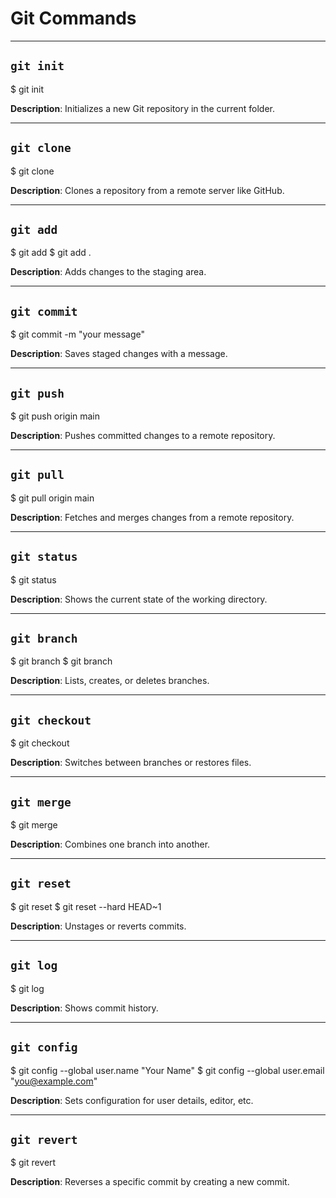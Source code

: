 # Git Commands

---

## `git init`

$ git init

**Description**: Initializes a new Git repository in the current folder.

---

## `git clone`

$ git clone <repo-url>

**Description**: Clones a repository from a remote server like GitHub.

---

## `git add`

$ git add <filename>
$ git add .

**Description**: Adds changes to the staging area.

---

## `git commit`

$ git commit -m "your message"


**Description**: Saves staged changes with a message.

---

## `git push`

$ git push origin main

**Description**: Pushes committed changes to a remote repository.

---

## `git pull`

$ git pull origin main

**Description**: Fetches and merges changes from a remote repository.

---

## `git status`

$ git status

**Description**: Shows the current state of the working directory.

---

## `git branch`

$ git branch
$ git branch <branchname>

**Description**: Lists, creates, or deletes branches.

---

## `git checkout`

$ git checkout <branchname>

**Description**: Switches between branches or restores files.

---

## `git merge`

$ git merge <branchname>

**Description**: Combines one branch into another.

---

## `git reset`

$ git reset <file>
$ git reset --hard HEAD~1

**Description**: Unstages or reverts commits.

---

## `git log`

$ git log

**Description**: Shows commit history.

---

## `git config`

$ git config --global user.name "Your Name"
$ git config --global user.email "you@example.com"

**Description**: Sets configuration for user details, editor, etc.

---

## `git revert`

$ git revert <commit-hash>

**Description**: Reverses a specific commit by creating a new commit.
